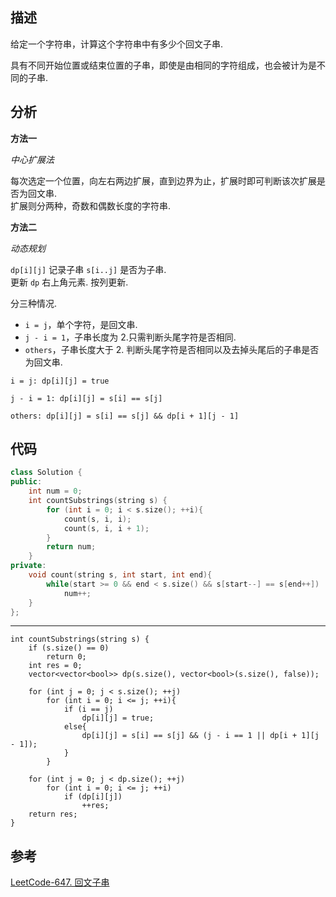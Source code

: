 ## 描述
给定一个字符串，计算这个字符串中有多少个回文子串.

具有不同开始位置或结束位置的子串，即使是由相同的字符组成，也会被计为是不同的子串.

## 分析

**方法一**

*中心扩展法*

每次选定一个位置，向左右两边扩展，直到边界为止，扩展时即可判断该次扩展是否为回文串.     
扩展则分两种，奇数和偶数长度的字符串.


**方法二**

*动态规划*

`dp[i][j]` 记录子串 `s[i..j]` 是否为子串.        
更新 `dp` 右上角元素. 按列更新.

分三种情况.
* `i = j`，单个字符，是回文串.
* `j - i = 1`，子串长度为 2.只需判断头尾字符是否相同.
* `others`，子串长度大于 2. 判断头尾字符是否相同以及去掉头尾后的子串是否为回文串.

`i = j: dp[i][j] = true`

`j - i = 1: dp[i][j] = s[i] == s[j]`

`others: dp[i][j] = s[i] == s[j] && dp[i + 1][j - 1]`


## 代码

```cpp
class Solution {
public:
    int num = 0;
    int countSubstrings(string s) {
        for (int i = 0; i < s.size(); ++i){
            count(s, i, i);
            count(s, i, i + 1);
        }
        return num;
    }
private:
    void count(string s, int start, int end){
        while(start >= 0 && end < s.size() && s[start--] == s[end++])
            num++;
    }
};
```

***

```
int countSubstrings(string s) {
    if (s.size() == 0)
        return 0;
    int res = 0;
    vector<vector<bool>> dp(s.size(), vector<bool>(s.size(), false));
        
    for (int j = 0; j < s.size(); ++j)
        for (int i = 0; i <= j; ++i){
            if (i == j)
                dp[i][j] = true;
            else{
                dp[i][j] = s[i] == s[j] && (j - i == 1 || dp[i + 1][j - 1]);
            }
        }
        
    for (int j = 0; j < dp.size(); ++j)
        for (int i = 0; i <= j; ++i)
            if (dp[i][j])
                ++res;
    return res;
}
```

## 参考
[LeetCode-647. 回文子串](https://leetcode-cn.com/problems/palindromic-substrings/)